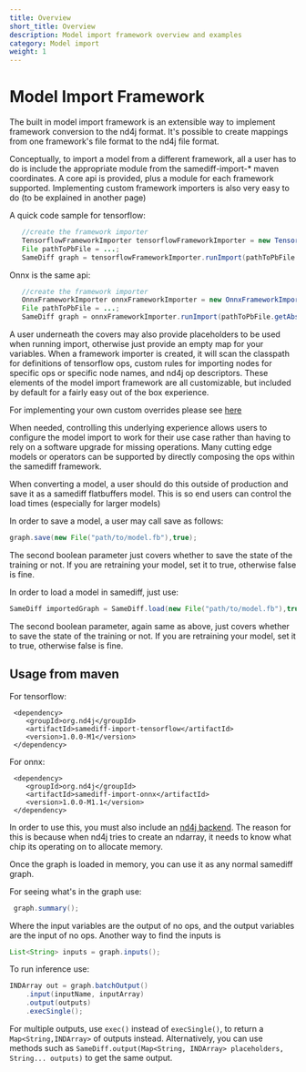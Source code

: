 ```yaml
---
title: Overview
short_title: Overview
description: Model import framework overview and examples
category: Model import
weight: 1
---
```


# Model Import Framework

The built in model import framework is an extensible way to implement framework conversion to the nd4j format. It's possible to create mappings from one framework's file format to the nd4j file format.

Conceptually, to import a model from a different framework, all a user has to do is include the appropriate module from the samediff-import-\* maven coordinates. A core api is provided, plus a module for each framework supported. Implementing custom framework importers is also very easy to do \(to be explained in another page\)

A quick code sample for tensorflow:

```java
   //create the framework importer
   TensorflowFrameworkImporter tensorflowFrameworkImporter = new TensorflowFrameworkImporter();
   File pathToPbFile = ...;
   SameDiff graph = tensorflowFrameworkImporter.runImport(pathToPbFile.getAbsolutePath(),Collections.emptyMap());
```

Onnx is the same api:

```java
   //create the framework importer
   OnnxFrameworkImporter onnxFrameworkImporter = new OnnxFrameworkImporter();
   File pathToPbFile = ...;
   SameDiff graph = onnxFrameworkImporter.runImport(pathToPbFile.getAbsolutePath(),Collections.emptyMap());
```

A user underneath the covers may also provide placeholders to be used when running import, otherwise just provide an empty map for your variables. When a framework importer is created, it will scan the classpath for definitions of tensorflow ops, custom rules for importing nodes for specific ops or specific node names, and nd4j op descriptors. These elements of the model import framework are all customizable, but included by default for a fairly easy out of the box experience.

For implementing your own custom overrides please see [here](custom-override)

When needed, controlling this underlying experience allows users to configure the model import to work for their use case rather than having to rely on a software upgrade for missing operations. Many cutting edge models or operators can be supported by directly composing the ops within the samediff framework.

When converting a model, a user should do this outside of production and save it as a samediff flatbuffers model. This is so end users can control the load times \(especially for larger models\)

In order to save a model, a user may call save as follows:

```java
graph.save(new File("path/to/model.fb"),true);
```

The second boolean parameter just covers whether to save the state of the training or not. If you are retraining your model, set it to true, otherwise false is fine.

In order to load a model in samediff, just use:

```java
SameDiff importedGraph = SameDiff.load(new File("path/to/model.fb"),true);
```

The second boolean parameter, again same as above, just covers whether to save the state of the training or not. If you are retraining your model, set it to true, otherwise false is fine.

## Usage from maven

For tensorflow:

```markup
 <dependency>
    <groupId>org.nd4j</groupId>
    <artifactId>samediff-import-tensorflow</artifactId>
    <version>1.0.0-M1</version>
 </dependency>
```

For onnx:

```markup
 <dependency>
    <groupId>org.nd4j</groupId>
    <artifactId>samediff-import-onnx</artifactId>
    <version>1.0.0-M1.1</version>
 </dependency>
```

In order to use this, you must also include an [nd4j backend](../../multi-project/explanation/configuration/backends/). The reason for this is because when nd4j tries to create an ndarray, it needs to know what chip its operating on to allocate memory.

Once the graph is loaded in memory, you can use it as any normal samediff graph.

For seeing what's in the graph use:

```java
 graph.summary();
```

Where the input variables are the output of no ops, and the output variables are the input of no ops. Another way to find the inputs is

```java
List<String> inputs = graph.inputs();
```

To run inference use:

```java
INDArray out = graph.batchOutput()
    .input(inputName, inputArray)
    .output(outputs)
    .execSingle();
```

For multiple outputs, use `exec()` instead of `execSingle()`, to return a `Map<String,INDArray>` of outputs instead. Alternatively, you can use methods such as `SameDiff.output(Map<String, INDArray> placeholders, String... outputs)` to get the same output.

